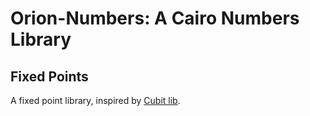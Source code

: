 # Orion-Numbers: A Cairo Numbers Library

## Fixed Points

A fixed point library, inspired by [Cubit lib](https://github.com/influenceth/cubit).
